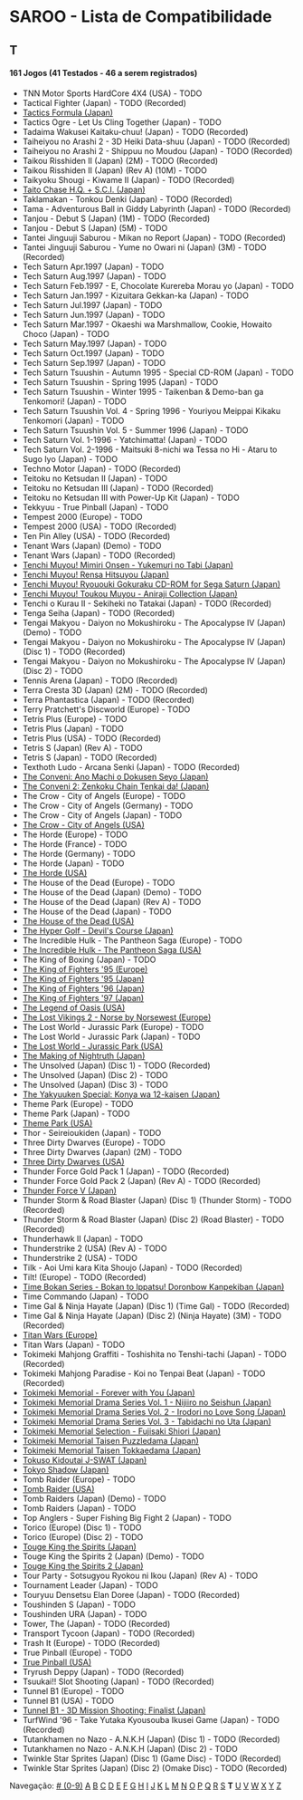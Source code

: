# SAROO - Lista de Compatibilidade

## T

#### 161 Jogos (41 Testados - 46 a serem registrados)

- TNN Motor Sports HardCore 4X4 (USA) - TODO
- Tactical Fighter (Japan) - TODO (Recorded)
- [Tactics Formula (Japan)](../../Regions/Japan/T-34101G/01/README.md)
- Tactics Ogre - Let Us Cling Together (Japan) - TODO
- Tadaima Wakusei Kaitaku-chuu! (Japan) - TODO (Recorded)
- Taiheiyou no Arashi 2 - 3D Heiki Data-shuu (Japan) - TODO (Recorded)
- Taiheiyou no Arashi 2 - Shippuu no Moudou (Japan) - TODO (Recorded)
- Taikou Risshiden II (Japan) (2M) - TODO (Recorded)
- Taikou Risshiden II (Japan) (Rev A) (10M) - TODO
- Taikyoku Shougi - Kiwame II (Japan) - TODO (Recorded)
- [Taito Chase H.Q. + S.C.I. (Japan)](../../Regions/Japan/T-1105G/01/README.md)
- Taklamakan - Tonkou Denki (Japan) - TODO (Recorded)
- Tama - Adventurous Ball in Giddy Labyrinth (Japan) - TODO (Recorded)
- Tanjou - Debut S (Japan) (1M) - TODO (Recorded)
- Tanjou - Debut S (Japan) (5M) - TODO
- Tantei Jinguuji Saburou - Mikan no Report (Japan) - TODO (Recorded)
- Tantei Jinguuji Saburou - Yume no Owari ni (Japan) (3M) - TODO (Recorded)
- Tech Saturn Apr.1997 (Japan) - TODO
- Tech Saturn Aug.1997 (Japan) - TODO
- Tech Saturn Feb.1997 - E, Chocolate Kurereba Morau yo (Japan) - TODO
- Tech Saturn Jan.1997 - Kizuitara Gekkan-ka (Japan) - TODO
- Tech Saturn Jul.1997 (Japan) - TODO
- Tech Saturn Jun.1997 (Japan) - TODO
- Tech Saturn Mar.1997 - Okaeshi wa Marshmallow, Cookie, Howaito Choco (Japan) - TODO
- Tech Saturn May.1997 (Japan) - TODO
- Tech Saturn Oct.1997 (Japan) - TODO
- Tech Saturn Sep.1997 (Japan) - TODO
- Tech Saturn Tsuushin - Autumn 1995 - Special CD-ROM (Japan) - TODO
- Tech Saturn Tsuushin - Spring 1995 (Japan) - TODO
- Tech Saturn Tsuushin - Winter 1995 - Taikenban & Demo-ban ga Tenkomori! (Japan) - TODO
- Tech Saturn Tsuushin Vol. 4 - Spring 1996 - Youriyou Meippai Kikaku Tenkomori (Japan) - TODO
- Tech Saturn Tsuushin Vol. 5 - Summer 1996 (Japan) - TODO
- Tech Saturn Vol. 1-1996 - Yatchimatta! (Japan) - TODO
- Tech Saturn Vol. 2-1996 - Maitsuki 8-nichi wa Tessa no Hi - Ataru to Sugo Iyo (Japan) - TODO
- Techno Motor (Japan) - TODO (Recorded)
- Teitoku no Ketsudan II (Japan) - TODO
- Teitoku no Ketsudan III (Japan) - TODO (Recorded)
- Teitoku no Ketsudan III with Power-Up Kit (Japan) - TODO
- Tekkyuu - True Pinball (Japan) - TODO
- Tempest 2000 (Europe) - TODO
- Tempest 2000 (USA) - TODO (Recorded)
- Ten Pin Alley (USA) - TODO (Recorded)
- Tenant Wars (Japan) (Demo) - TODO
- Tenant Wars (Japan) - TODO (Recorded)
- [Tenchi Muyou! Mimiri Onsen - Yukemuri no Tabi (Japan)](../../Regions/Japan/T-21802G/01/README.md)
- [Tenchi Muyou! Rensa Hitsuyou (Japan)](../../Regions/Japan/T-22204G/01/README.md)
- [Tenchi Muyou! Ryououki Gokuraku CD-ROM for Sega Saturn (Japan)](../../Regions/Japan/T-21801G00/01/README.md)
- [Tenchi Muyou! Toukou Muyou - Aniraji Collection (Japan)](../../Regions/Japan/T-26103G/01/README.md)
- Tenchi o Kurau II - Sekiheki no Tatakai (Japan) - TODO (Recorded)
- Tenga Seiha (Japan) - TODO (Recorded)
- Tengai Makyou - Daiyon no Mokushiroku - The Apocalypse IV (Japan) (Demo) - TODO
- Tengai Makyou - Daiyon no Mokushiroku - The Apocalypse IV (Japan) (Disc 1) - TODO (Recorded)
- Tengai Makyou - Daiyon no Mokushiroku - The Apocalypse IV (Japan) (Disc 2) - TODO
- Tennis Arena (Japan) - TODO (Recorded)
- Terra Cresta 3D (Japan) (2M) - TODO (Recorded)
- Terra Phantastica (Japan) - TODO (Recorded)
- Terry Pratchett's Discworld (Europe) - TODO
- Tetris Plus (Europe) - TODO
- Tetris Plus (Japan) - TODO
- Tetris Plus (USA) - TODO (Recorded)
- Tetris S (Japan) (Rev A) - TODO
- Tetris S (Japan) - TODO (Recorded)
- Texthoth Ludo - Arcana Senki (Japan) - TODO (Recorded)
- [The Conveni: Ano Machi o Dokusen Seyo (Japan)](../../Regions/Japan/T-4310G/01/README.md)
- [The Conveni 2: Zenkoku Chain Tenkai da! (Japan)](../../Regions/Japan/T-4317G/01/README.md)
- The Crow - City of Angels (Europe) - TODO
- The Crow - City of Angels (Germany) - TODO
- The Crow - City of Angels (Japan) - TODO
- [The Crow - City of Angels (USA)](../../Regions/USA/T-8124H/01/README.md)
- The Horde (Europe) - TODO
- The Horde (France) - TODO
- The Horde (Germany) - TODO
- The Horde (Japan) - TODO
- [The Horde (USA)](../../Regions/USA/T-15909H50/01/README.md)
- The House of the Dead (Europe) - TODO
- The House of the Dead (Japan) (Demo) - TODO
- The House of the Dead (Japan) (Rev A) - TODO
- The House of the Dead (Japan) - TODO
- [The House of the Dead (USA)](../../Regions/USA/T-26109G/01/README.md)
- [The Hyper Golf - Devil's Course (Japan)](../../Regions/Japan/T-2303H/01/README.md)
- The Incredible Hulk - The Pantheon Saga (Europe) - TODO
- [The Incredible Hulk - The Pantheon Saga (USA)](../../Regions/USA/T-7905H/01/README.md)
- The King of Boxing (Japan) - TODO
- [The King of Fighters '95 (Europe)](../../Regions/Europe/MK-81088/01/README.md)
- [The King of Fighters '95 (Japan)](../../Regions/Japan/T-3101G/01/README.md)
- [The King of Fighters '96 (Japan)](../../Regions/Japan/T-3108G/01/README.md)
- [The King of Fighters '97 (Japan)](../../Regions/Japan/T-3121G/01/README.md)
- [The Legend of Oasis (USA)](../../Regions/USA/MK-81302/01/README.md)
- [The Lost Vikings 2 - Norse by Norsewest (Europe)](../../Regions/Europe/T-12521H50/01/README.md)
- The Lost World - Jurassic Park (Europe) - TODO
- The Lost World - Jurassic Park (Japan) - TODO
- [The Lost World - Jurassic Park (USA)](../../Regions/USA/MK-81065/01/README.md)
- [The Making of Nightruth (Japan)](../../Regions/Japan/T-20203G/01/README.md)
- The Unsolved (Japan) (Disc 1) - TODO (Recorded)
- The Unsolved (Japan) (Disc 2) - TODO
- The Unsolved (Japan) (Disc 3) - TODO
- [The Yakyuuken Special: Konya wa 12-kaisen (Japan)](../../Regions/Japan/T-21901G/01/README.md)
- Theme Park (Europe) - TODO
- Theme Park (Japan) - TODO
- [Theme Park (USA)](../../Regions/USA/T-5001H/01/README.md)
- Thor - Seireioukiden (Japan) - TODO
- Three Dirty Dwarves (Europe) - TODO
- Three Dirty Dwarves (Japan) (2M) - TODO
- [Three Dirty Dwarves (USA)](../../Regions/USA/T-30401H/01/README.md)
- Thunder Force Gold Pack 1 (Japan) - TODO (Recorded)
- Thunder Force Gold Pack 2 (Japan) (Rev A) - TODO (Recorded)
- [Thunder Force V (Japan)](../../Regions/Japan/T-1811G/01/README.md)
- Thunder Storm & Road Blaster (Japan) (Disc 1) (Thunder Storm) - TODO (Recorded)
- Thunder Storm & Road Blaster (Japan) (Disc 2) (Road Blaster) - TODO (Recorded)
- Thunderhawk II (Japan) - TODO
- Thunderstrike 2 (USA) (Rev A) - TODO
- Thunderstrike 2 (USA) - TODO
- Tilk - Aoi Umi kara Kita Shoujo (Japan) - TODO (Recorded)
- Tilt! (Europe) - TODO (Recorded)
- [Time Bokan Series - Bokan to Ippatsu! Doronbow Kanpekiban (Japan)](../../Regions/Japan/T-20607G/01/README.md)
- Time Commando (Japan) - TODO
- Time Gal & Ninja Hayate (Japan) (Disc 1) (Time Gal) - TODO (Recorded)
- Time Gal & Ninja Hayate (Japan) (Disc 2) (Ninja Hayate) (3M) - TODO (Recorded)
- [Titan Wars (Europe)](../../Regions/Europe/T-15911H50/01/README.md)
- Titan Wars (Japan) - TODO
- Tokimeki Mahjong Graffiti - Toshishita no Tenshi-tachi (Japan) - TODO (Recorded)
- Tokimeki Mahjong Paradise - Koi no Tenpai Beat (Japan) - TODO (Recorded)
- [Tokimeki Memorial - Forever with You (Japan)](../../Regions/Japan/T-9504G/01/README.md)
- [Tokimeki Memorial Drama Series Vol. 1 - Nijiiro no Seishun (Japan)](../../Regions/Japan/T-9522G/01/README.md)
- [Tokimeki Memorial Drama Series Vol. 2 - Irodori no Love Song (Japan)](../../Regions/Japan/T-9529G/01/README.md)
- [Tokimeki Memorial Drama Series Vol. 3 - Tabidachi no Uta (Japan)](../../Regions/Japan/T-9532G/01/README.md)
- [Tokimeki Memorial Selection - Fujisaki Shiori (Japan)](../../Regions/Japan/T-9517G/01/README.md)
- [Tokimeki Memorial Taisen Puzzledama (Japan)](../../Regions/Japan/T-9512G/01/README.md)
- [Tokimeki Memorial Taisen Tokkaedama (Japan)](../../Regions/Japan/T-9524G/01/README.md)
- [Tokuso Kidoutai J-SWAT (Japan)](../../Regions/Japan/T-20602G/01/README.md)
- [Tokyo Shadow (Japan)](../../Regions/Japan/T-1110G/01/README.md)
- Tomb Raider (Europe) - TODO
- [Tomb Raider (USA)](../../Regions/USA/T-7910H/01/README.md)
- Tomb Raiders (Japan) (Demo) - TODO
- Tomb Raiders (Japan) - TODO
- Top Anglers - Super Fishing Big Fight 2 (Japan) - TODO
- Torico (Europe) (Disc 1) - TODO
- Torico (Europe) (Disc 2) - TODO
- [Touge King the Spirits (Japan)](../../Regions/Japan/T-14401G/01/README.md)
- Touge King the Spirits 2 (Japan) (Demo) - TODO
- [Touge King the Spirits 2 (Japan)](../../Regions/Japan/T-14412G/01/README.md)
- Tour Party - Sotsugyou Ryokou ni Ikou (Japan) (Rev A) - TODO
- Tournament Leader (Japan) - TODO
- Touryuu Densetsu Elan Doree (Japan) - TODO (Recorded)
- Toushinden S (Japan) - TODO
- Toushinden URA (Japan) - TODO
- Tower, The (Japan) - TODO (Recorded)
- Transport Tycoon (Japan) - TODO (Recorded)
- Trash It (Europe) - TODO (Recorded)
- True Pinball (Europe) - TODO
- [True Pinball (USA)](../../Regions/USA/T-16406H/01/README.md)
- Tryrush Deppy (Japan) - TODO (Recorded)
- Tsuukai!! Slot Shooting (Japan) - TODO (Recorded)
- Tunnel B1 (Europe) - TODO
- Tunnel B1 (USA) - TODO
- [Tunnel B1 - 3D Mission Shooting: Finalist (Japan)](../../Regions/Japan/T-18511G/01/README.md)
- TurfWind '96 - Take Yutaka Kyousouba Ikusei Game (Japan) - TODO (Recorded)
- Tutankhamen no Nazo - A.N.K.H (Japan) (Disc 1) - TODO (Recorded)
- Tutankhamen no Nazo - A.N.K.H (Japan) (Disc 2) - TODO
- Twinkle Star Sprites (Japan) (Disc 1) (Game Disc) - TODO (Recorded)
- Twinkle Star Sprites (Japan) (Disc 2) (Omake Disc) - TODO (Recorded)

Navegação:
[# (0-9)](./09.md) [A](./A.md) [B](./B.md) [C](./C.md) [D](./D.md) [E](./E.md) [F](./F.md) [G](./G.md) [H](./H.md) [I](./I.md) [J](./J.md) [K](./K.md) [L](./L.md) [M](./M.md) [N](./N.md) [O](./O.md) [P](./P.md) [Q](./Q.md) [R](./R.md) [S](./S.md) **T** [U](./U.md) [V](./V.md) [W](./W.md) [X](./X.md) [Y](./Y.md) [Z](./Z.md)

